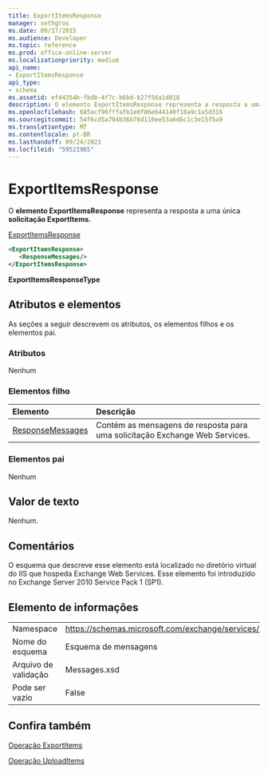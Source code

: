 ```yaml
---
title: ExportItemsResponse
manager: sethgros
ms.date: 09/17/2015
ms.audience: Developer
ms.topic: reference
ms.prod: office-online-server
ms.localizationpriority: medium
api_name:
- ExportItemsResponse
api_type:
- schema
ms.assetid: ef44354b-fbdb-4f7c-b6bd-b27f56a1d018
description: O elemento ExportItemsResponse representa a resposta a uma única solicitação ExportItems.
ms.openlocfilehash: 685acf96fffafb1e0f86e644140f18a9c1a5d316
ms.sourcegitcommit: 54f6cd5a704b36b76d110ee53a6d6c1c3e15f5a9
ms.translationtype: MT
ms.contentlocale: pt-BR
ms.lasthandoff: 09/24/2021
ms.locfileid: "59521965"
---
```

# <a name="exportitemsresponse"></a>ExportItemsResponse

O **elemento ExportItemsResponse** representa a resposta a uma única **solicitação ExportItems.** 
  
[ExportItemsResponse](exportitemsresponse.md)
  
```XML
<ExportItemsResponse>
   <ResponseMessages/>
</ExportItemsResponse>
```

 **ExportItemsResponseType**
## <a name="attributes-and-elements"></a>Atributos e elementos

As seções a seguir descrevem os atributos, os elementos filhos e os elementos pai.
  
### <a name="attributes"></a>Atributos

Nenhum
  
### <a name="child-elements"></a>Elementos filho

|**Elemento**|**Descrição**|
|:-----|:-----|
|[ResponseMessages](responsemessages.md) <br/> |Contém as mensagens de resposta para uma solicitação Exchange Web Services.  <br/> |
   
### <a name="parent-elements"></a>Elementos pai

Nenhum
  
## <a name="text-value"></a>Valor de texto

Nenhum.
  
## <a name="remarks"></a>Comentários

O esquema que descreve esse elemento está localizado no diretório virtual do IIS que hospeda Exchange Web Services. Esse elemento foi introduzido no Exchange Server 2010 Service Pack 1 (SP1).
  
## <a name="element-information"></a>Elemento de informações

|||
|:-----|:-----|
|Namespace  <br/> |https://schemas.microsoft.com/exchange/services/2006/messages  <br/> |
|Nome do esquema  <br/> |Esquema de mensagens  <br/> |
|Arquivo de validação  <br/> |Messages.xsd  <br/> |
|Pode ser vazio  <br/> |False  <br/> |
   
## <a name="see-also"></a>Confira também



[Operação ExportItems](exportitems-operation.md)
  
[Operação UploadItems](uploaditems-operation.md)

